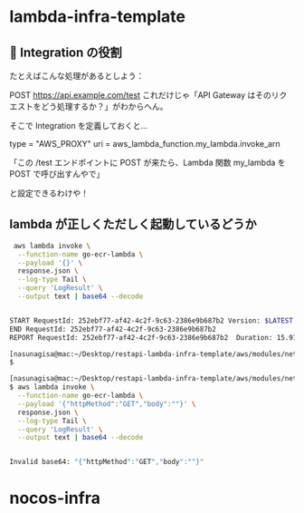 # lambda-infra-template

## 🧠 Integration の役割

たとえばこんな処理があるとしよう：

POST https://api.example.com/test
これだけじゃ「API Gateway はそのリクエストをどう処理するか？」がわからへん。

そこで Integration を定義しておくと…

type = "AWS_PROXY"
uri = aws_lambda_function.my_lambda.invoke_arn

「この /test エンドポイントに POST が来たら、Lambda 関数 my_lambda を POST で呼び出すんやで」

と設定できるわけや！

## lambda が正しくただしく起動しているどうか

```bash
 aws lambda invoke \
  --function-name go-ecr-lambda \
  --payload '{}' \
  response.json \
  --log-type Tail \
  --query 'LogResult' \
  --output text | base64 --decode


START RequestId: 252ebf77-af42-4c2f-9c63-2386e9b687b2 Version: $LATEST
END RequestId: 252ebf77-af42-4c2f-9c63-2386e9b687b2
REPORT RequestId: 252ebf77-af42-4c2f-9c63-2386e9b687b2  Duration: 15.91 ms      Billed Duration: 1367 ms        Memory Size: 128 MB     Max Memory Used: 30 MB  Init Duration: 1350.15 ms

[nasunagisa@mac:~/Desktop/restapi-lambda-infra-template/aws/modules/network/api-gateway]+[main]
$

[nasunagisa@mac:~/Desktop/restapi-lambda-infra-template/aws/modules/network/api-gateway]+[main]
$ aws lambda invoke \
  --function-name go-ecr-lambda \
  --payload '{"httpMethod":"GET","body":""}' \
  response.json \
  --log-type Tail \
  --query 'LogResult' \
  --output text | base64 --decode


Invalid base64: "{"httpMethod":"GET","body":""}"
```
# nocos-infra
